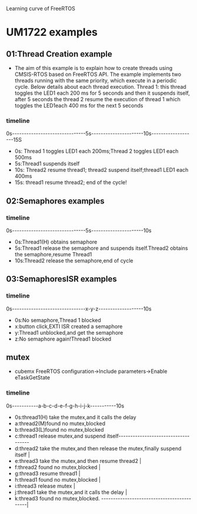 Learning curve of FreeRTOS
# UM1722 examples
## 01:Thread Creation example
* The aim of this example is to explain how to create threads using CMSIS-RTOS based on FreeRTOS API.
The example implements two threads running with the same priority, which execute in a periodic cycle.
Below details about each thread execution.
Thread 1: this thread toggles the LED1 each 200 ms for 5 seconds and then it suspends itself, after 
5 seconds the thread 2 resume the execution of thread 1 which toggles the LED1each 400 ms for the next 5 seconds
### timeline
0s-------------------------------5s----------------------10s-------------------15S
* 0s: Thread 1 toggles LED1 each 200ms;Thread 2 toggles LED1 each 500ms
* 5s:Thread1 suspends itself
* 10s:  Thread2 resume thread1; thread2 suspend itself;thread1 LED1 each 400ms
* 15s: thread1 resume thread2; end of the cycle!
## 02:Semaphores examples
### timeline
0s-------------------------------5s----------------------10s
* 0s:Thread1(H) obtains semaphore
* 5s:Thread1 release the semaphore and suspends itself.Thread2 obtains the semaphore,resume Thread1
* 10s:Thread2 release the semaphore,end of cycle
## 03:SemaphoresISR examples
### timeline
0s-------------------------------x-y-z-------------------10s
* 0s:No semaphore,Thread 1 blocked
* x:button click,EXTI ISR created a semaphore
* y:Thread1 unblocked,and get the semaphore
* z:No semaphore again!Thread1 blocked
## mutex
* cubemx 
FreeRTOS configuration->Include parameters->Enable eTaskGetState
### timeline
0s-----------a-b-c-d-e-f-g-h-i-j-k-----------10s
* 0s:thread1(H) take the mutex,and it calls the delay
* a:thread2(M)found no mutex,blocked
* b:thread3(L)found no mutex,blocked
* c:thread1 release mutex,and suspend itself------------------------------------
* d:thread2 take the mutex,and then release the mutex,finally suspend itself   |
* e:thread3 take the mutex,and then resume thread2                             |
* f:thread2 found no mutex,blocked                                             |
* g:thread3 resume thread1                                                     |
* h:thread1 found no mutex,blocked                                             |
* i:thread3 release mutex                                                      | 
* j:thread1 take the mutex,and it calls the delay                              |
* k:thread3 found no mutex,blocked. -------------------------------------------|
